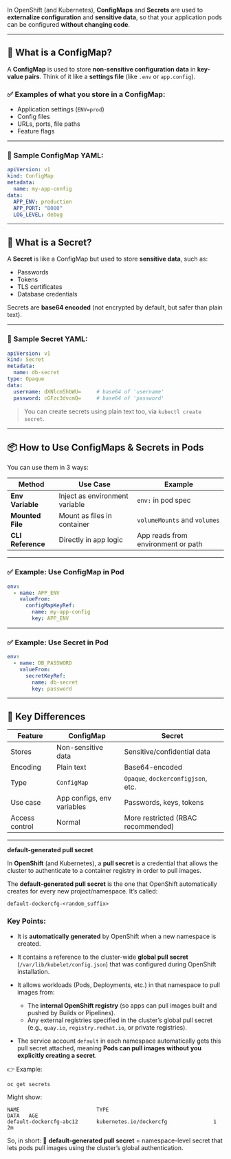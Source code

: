 In OpenShift (and Kubernetes), **ConfigMaps** and **Secrets** are used to **externalize configuration** and **sensitive data**, so that your application pods can be configured **without changing code**.

---

## 🔹 What is a **ConfigMap**?

A **ConfigMap** is used to store **non-sensitive configuration data** in **key-value pairs**.
Think of it like a **settings file** (like `.env` or `app.config`).

### ✅ Examples of what you store in a ConfigMap:

* Application settings (`ENV=prod`)
* Config files
* URLs, ports, file paths
* Feature flags

---

### 🔧 Sample ConfigMap YAML:

```yaml
apiVersion: v1
kind: ConfigMap
metadata:
  name: my-app-config
data:
  APP_ENV: production
  APP_PORT: "8080"
  LOG_LEVEL: debug
```

---



## 🔹 What is a **Secret**?

A **Secret** is like a ConfigMap but used to store **sensitive data**, such as:

* Passwords
* Tokens
* TLS certificates
* Database credentials

Secrets are **base64 encoded** (not encrypted by default, but safer than plain text).

---

### 🔐 Sample Secret YAML:

```yaml
apiVersion: v1
kind: Secret
metadata:
  name: db-secret
type: Opaque
data:
  username: dXNlcm5hbWU=     # base64 of 'username'
  password: cGFzc3dvcmQ=     # base64 of 'password'
```

> You can create secrets using plain text too, via `kubectl create secret`.

---

## 📦 How to Use ConfigMaps & Secrets in Pods

You can use them in 3 ways:

| Method            | Use Case                       | Example                            |
| ----------------- | ------------------------------ | ---------------------------------- |
| **Env Variable**  | Inject as environment variable | `env:` in pod spec                 |
| **Mounted File**  | Mount as files in container    | `volumeMounts` and `volumes`       |
| **CLI Reference** | Directly in app logic          | App reads from environment or path |

---

### ✅ Example: Use ConfigMap in Pod

```yaml
env:
  - name: APP_ENV
    valueFrom:
      configMapKeyRef:
        name: my-app-config
        key: APP_ENV
```

---

### ✅ Example: Use Secret in Pod

```yaml
env:
  - name: DB_PASSWORD
    valueFrom:
      secretKeyRef:
        name: db-secret
        key: password
```

---

## 🔁 Key Differences

| Feature        | ConfigMap                  | Secret                             |
| -------------- | -------------------------- | ---------------------------------- |
| Stores         | Non-sensitive data         | Sensitive/confidential data        |
| Encoding       | Plain text                 | Base64-encoded                     |
| Type           | `ConfigMap`                | `Opaque`, `dockerconfigjson`, etc. |
| Use case       | App configs, env variables | Passwords, keys, tokens            |
| Access control | Normal                     | More restricted (RBAC recommended) |

---

**default-generated pull secret**

In **OpenShift** (and Kubernetes), a **pull secret** is a credential that allows the cluster to authenticate to a container registry in order to pull images.

The **default-generated pull secret** is the one that OpenShift automatically creates for every new project/namespace. It’s called:

```
default-dockercfg-<random_suffix>
```

### Key Points:

* It is **automatically generated** by OpenShift when a new namespace is created.
* It contains a reference to the cluster-wide **global pull secret** (`/var/lib/kubelet/config.json`) that was configured during OpenShift installation.
* It allows workloads (Pods, Deployments, etc.) in that namespace to pull images from:

  * The **internal OpenShift registry** (so apps can pull images built and pushed by Builds or Pipelines).
  * Any external registries specified in the cluster’s global pull secret (e.g., `quay.io`, `registry.redhat.io`, or private registries).
* The service account `default` in each namespace automatically gets this pull secret attached, meaning **Pods can pull images without you explicitly creating a secret**.

👉 Example:

```bash
oc get secrets
```

Might show:

```
NAME                         TYPE                                  DATA   AGE
default-dockercfg-abc12      kubernetes.io/dockercfg               1      2m
```

So, in short:
🔹 **default-generated pull secret** = namespace-level secret that lets pods pull images using the cluster’s global authentication.



